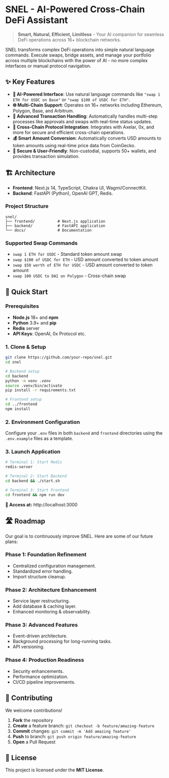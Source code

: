# SNEL - AI-Powered Cross-Chain DeFi Assistant

> **Smart, Natural, Efficient, Limitless** - Your AI companion for seamless DeFi operations across 16+ blockchain networks.

SNEL transforms complex DeFi operations into simple natural language commands. Execute swaps, bridge assets, and manage your portfolio across multiple blockchains with the power of AI - no more complex interfaces or manual protocol navigation.

## ✨ Key Features

- **🤖 AI-Powered Interface**: Use natural language commands like `"swap 1 ETH for USDC on Base"` or `"swap $100 of USDC for ETH"`.
- **🌐 Multi-Chain Support**: Operates on 16+ networks including Ethereum, Polygon, Base, and Arbitrum.
- **🔄 Advanced Transaction Handling**: Automatically handles multi-step processes like approvals and swaps with real-time status updates.
- **💱 Cross-Chain Protocol Integration**: Integrates with Axelar, 0x, and more for secure and efficient cross-chain operations.
- **💰 Smart Amount Conversion**: Automatically converts USD amounts to token amounts using real-time price data from CoinGecko.
- **🔐 Secure & User-Friendly**: Non-custodial, supports 50+ wallets, and provides transaction simulation.

## 🏗️ Architecture

- **Frontend**: Next.js 14, TypeScript, Chakra UI, Wagmi/ConnectKit.
- **Backend**: FastAPI (Python), OpenAI GPT, Redis.

### Project Structure

```
snel/
├── frontend/          # Next.js application
├── backend/           # FastAPI application
└── docs/              # Documentation
```

### Supported Swap Commands

- `swap 1 ETH for USDC` - Standard token amount swap
- `swap $100 of USDC for ETH` - USD amount converted to token amount
- `swap $50 worth of ETH for USDC` - USD amount converted to token amount
- `swap 100 USDC to DAI on Polygon` - Cross-chain swap

## 🚀 Quick Start

### Prerequisites

- **Node.js** 18+ and **npm**
- **Python** 3.9+ and **pip**
- **Redis** server
- **API Keys**: OpenAI, 0x Protocol etc.

### 1. Clone & Setup

```bash
git clone https://github.com/your-repo/snel.git
cd snel

# Backend setup
cd backend
python -m venv .venv
source .venv/bin/activate
pip install -r requirements.txt

# Frontend setup
cd ../frontend
npm install
```

### 2. Environment Configuration

Configure your `.env` files in both `backend` and `frontend` directories using the `.env.example` files as a template.

### 3. Launch Application

```bash
# Terminal 1: Start Redis
redis-server

# Terminal 2: Start Backend
cd backend && ./start.sh

# Terminal 3: Start Frontend
cd frontend && npm run dev
```

**🎉 Access at:** http://localhost:3000

## 🛣️ Roadmap

Our goal is to continuously improve SNEL. Here are some of our future plans:

### Phase 1: Foundation Refinement

- Centralized configuration management.
- Standardized error handling.
- Import structure cleanup.

### Phase 2: Architecture Enhancement

- Service layer restructuring.
- Add database & caching layer.
- Enhanced monitoring & observability.

### Phase 3: Advanced Features

- Event-driven architecture.
- Background processing for long-running tasks.
- API versioning.

### Phase 4: Production Readiness

- Security enhancements.
- Performance optimization.
- CI/CD pipeline improvements.

## 🤝 Contributing

We welcome contributions!

1. **Fork** the repository
2. **Create** a feature branch: `git checkout -b feature/amazing-feature`
3. **Commit** changes: `git commit -m 'Add amazing feature'`
4. **Push** to branch: `git push origin feature/amazing-feature`
5. **Open** a Pull Request

## 📄 License

This project is licensed under the **MIT License**.
